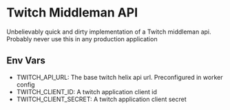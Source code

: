 # Twitch Middleman API

Unbelievably quick and dirty implementation of a Twitch middleman api.
Probably never use this in any production application

## Env Vars
- TWITCH_API_URL: The base twitch helix api url. Preconfigured in worker config
- TWITCH_CLIENT_ID: A twitch application client id
- TWITCH_CLIENT_SECRET: A twitch application client secret
